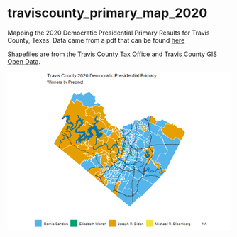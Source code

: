 # traviscounty_primary_map_2020
Mapping the 2020 Democratic Presidential Primary Results for Travis County, Texas. Data came from a pdf that can be found [here](https://countyclerk.traviscountytx.gov/elections/election-results-1/results-for-march-03-2020.html)

Shapefiles are from the [Travis County Tax Office](https://tax-office.traviscountytx.gov/about-us/reports-data/voters) and [Travis County GIS Open Data](https://tnr-traviscountytx.opendata.arcgis.com/).

![alt text](https://raw.githubusercontent.com/masonturpin/traviscounty_primary_map_2020/master/precinctmap_files/figure-gfm/unnamed-chunk-3-2.png)
